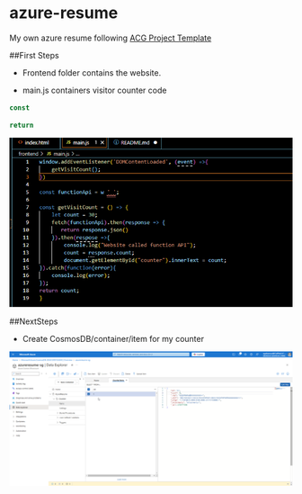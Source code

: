 # azure-resume
My own azure resume following [ACG Project Template](https://www.youtube.com/watch?v=ieYrBWmkfno&t=966s)

##First Steps

- Frontend folder contains the website.

- main.js containers visitor counter code

```js
const
```
```js
return
```
![alt text](image.png)


##NextSteps
- Create CosmosDB/container/item for my counter

![alt text](image-1.png)
